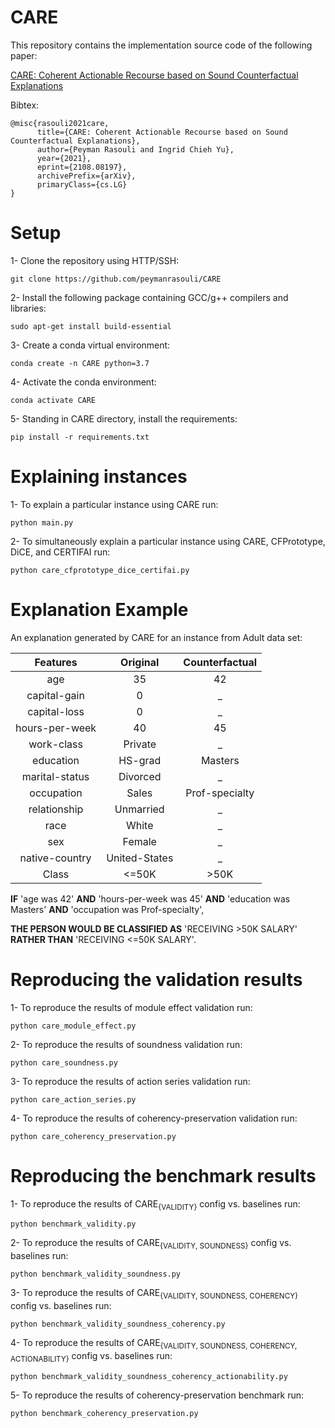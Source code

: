 # CARE

This repository contains the implementation source code of the following paper:

[CARE: Coherent Actionable Recourse based on Sound Counterfactual Explanations](https://arxiv.org/abs/2108.08197)

Bibtex:

    @misc{rasouli2021care,
          title={CARE: Coherent Actionable Recourse based on Sound Counterfactual Explanations}, 
          author={Peyman Rasouli and Ingrid Chieh Yu},
          year={2021},
          eprint={2108.08197},
          archivePrefix={arXiv},
          primaryClass={cs.LG}
    }

# Setup
1- Clone the repository using HTTP/SSH:
```
git clone https://github.com/peymanrasouli/CARE
```
2- Install the following package containing GCC/g++ compilers and libraries:
```
sudo apt-get install build-essential
```
3- Create a conda virtual environment:
```
conda create -n CARE python=3.7
```
4- Activate the conda environment: 
```
conda activate CARE
```
5- Standing in CARE directory, install the requirements:
```
pip install -r requirements.txt
```

# Explaining instances
1- To explain a particular instance using CARE run:
```
python main.py
```
2- To simultaneously explain a particular instance using CARE, CFPrototype, DiCE, and CERTIFAI run:
```
python care_cfprototype_dice_certifai.py
```

# Explanation Example
An explanation generated by CARE for an instance from Adult data set:

| Features | Original | Counterfactual |
|:---:|:---:|:---:|
| age | 35 | 42 |
| capital-gain | 0 | \_ |
| capital-loss | 0 | \_ |
| hours-per-week | 40 | 45 |
| work-class | Private | \_ |
| education | HS-grad | Masters |
| marital-status | Divorced | \_ |
| occupation | Sales | Prof-specialty |
| relationship | Unmarried | \_ |
| race | White | \_ |
| sex | Female | \_ |
| native-country | United-States | \_ |
| Class | <=50K | \>50K |


**IF** 'age was 42' **AND** 'hours-per-week was 45' **AND** 'education was Masters' **AND** 'occupation was Prof-specialty', 

**THE PERSON WOULD BE CLASSIFIED AS** 'RECEIVING >50K SALARY' **RATHER THAN**  'RECEIVING <=50K SALARY'.

# Reproducing the validation results
1- To reproduce the results of module effect validation run:
```
python care_module_effect.py
```
2- To reproduce the results of soundness validation run:
```
python care_soundness.py
```
3- To reproduce the results of action series validation run:
```
python care_action_series.py
```
4- To reproduce the results of coherency-preservation validation run:
```
python care_coherency_preservation.py
```

# Reproducing the benchmark results
1- To reproduce the results of CARE<sub>{VALIDITY}</sub> config vs. baselines run:
```
python benchmark_validity.py
```
2- To reproduce the results of CARE<sub>{VALIDITY, SOUNDNESS}</sub> config vs. baselines run:
```
python benchmark_validity_soundness.py
```
3- To reproduce the results of CARE<sub>{VALIDITY, SOUNDNESS, COHERENCY}</sub> config vs. baselines run:
```
python benchmark_validity_soundness_coherency.py
```
4- To reproduce the results of CARE<sub>{VALIDITY, SOUNDNESS, COHERENCY, ACTIONABILITY}</sub> config vs. baselines run:
```
python benchmark_validity_soundness_coherency_actionability.py
```
5- To reproduce the results of coherency-preservation benchmark run:
```
python benchmark_coherency_preservation.py
```